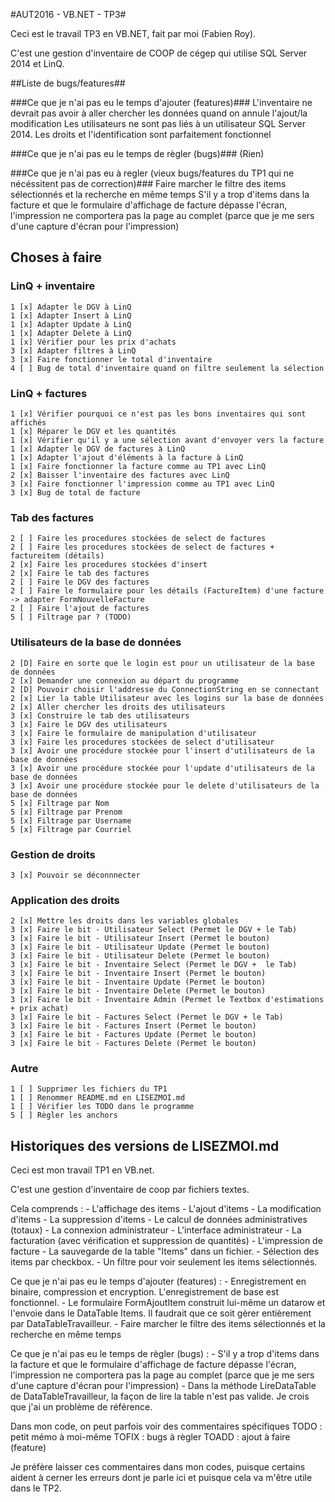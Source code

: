 ﻿#AUT2016 - VB.NET - TP3#

Ceci est le travail TP3 en VB.NET, fait par moi (Fabien Roy).

C'est une gestion d'inventaire de COOP de cégep qui utilise SQL Server 2014 et LinQ.

##Liste de bugs/features##

###Ce que je n'ai pas eu le temps d'ajouter (features)###
	L'inventaire ne devrait pas avoir à aller chercher les données quand on annule l'ajout/la modification
	Les utilisateurs ne sont pas liés à un utilisateur SQL Server 2014. Les droits et l'identification sont parfaitement fonctionnel

###Ce que je n'ai pas eu le temps de règler (bugs)###
	(Rien)

###Ce que je n'ai pas eu à regler (vieux bugs/features du TP1 qui ne nécéssitent pas de correction)###
	Faire marcher le filtre des items sélectionnés et la recherche en même temps
	S'il y a trop d'items dans la facture et que le formulaire d'affichage de facture dépasse l'écran, l'impression ne comportera pas la page au complet (parce que je me sers d'une capture d'écran pour l'impression)

## Choses à faire ##

### LinQ + inventaire ###

	1 [x] Adapter le DGV à LinQ
	1 [x] Adapter Insert à LinQ
	1 [x] Adapter Update à LinQ
	1 [x] Adapter Delete à LinQ
	1 [x] Vérifier pour les prix d'achats
	3 [x] Adapter filtres à LinQ
	3 [x] Faire fonctionner le total d'inventaire
	4 [ ] Bug de total d'inventaire quand on filtre seulement la sélection

### LinQ + factures ###

	1 [x] Vérifier pourquoi ce n'est pas les bons inventaires qui sont affichés
	1 [x] Réparer le DGV et les quantités
	1 [x] Vérifier qu'il y a une sélection avant d'envoyer vers la facture
	1 [x] Adapter le DGV de factures à LinQ
	1 [x] Adapter l'ajout d'éléments à la facture à LinQ
	1 [x] Faire fonctionner la facture comme au TP1 avec LinQ
	2 [x] Baisser l'inventaire des factures avec LinQ
	3 [x] Faire fonctionner l'impression comme au TP1 avec LinQ
	3 [x] Bug de total de facture

### Tab des factures ###
	
	2 [ ] Faire les procedures stockées de select de factures
	2 [ ] Faire les procedures stockées de select de factures + factureitem (détails)
	2 [x] Faire les procedures stockées d'insert
	2 [x] Faire le tab des factures
	2 [ ] Faire le DGV des factures
	2 [ ] Faire le formulaire pour les détails (FactureItem) d'une facture -> adapter FormNouvelleFacture
	2 [ ] Faire l'ajout de factures
	5 [ ] Filtrage par ? (TODO)

### Utilisateurs de la base de données ###

	2 [D] Faire en sorte que le login est pour un utilisateur de la base de données
	2 [x] Demander une connexion au départ du programme
	2 [D] Pouvoir choisir l'addresse du ConnectionString en se connectant
	2 [x] Lier la table Utilisateur avec les logins sur la base de données
	2 [x] Aller chercher les droits des utilisateurs
	3 [x] Construire le tab des utilisateurs
	3 [x] Faire le DGV des utilisateurs
	3 [x] Faire le formulaire de manipulation d'utilisateur
	3 [x] Faire les procedures stockées de select d'utilisateur
	3 [x] Avoir une procédure stockée pour l'insert d'utilisateurs de la base de données
	3 [x] Avoir une procédure stockée pour l'update d'utilisateurs de la base de données
	3 [x] Avoir une procédure stockée pour le delete d'utilisateurs de la base de données
	5 [x] Filtrage par Nom
	5 [x] Filtrage par Prenom
	5 [x] Filtrage par Username
	5 [x] Filtrage par Courriel

### Gestion de droits ###

	3 [x] Pouvoir se déconnnecter

### Application des droits ###

	2 [x] Mettre les droits dans les variables globales
	3 [x] Faire le bit - Utilisateur Select (Permet le DGV + le Tab)
	3 [x] Faire le bit - Utilisateur Insert (Permet le bouton)
	3 [x] Faire le bit - Utilisateur Update (Permet le bouton)
	3 [x] Faire le bit - Utilisateur Delete (Permet le bouton)
	3 [x] Faire le bit - Inventaire Select (Permet le DGV +  le Tab)
	3 [x] Faire le bit - Inventaire Insert (Permet le bouton)
	3 [x] Faire le bit - Inventaire Update (Permet le bouton)
	3 [x] Faire le bit - Inventaire Delete (Permet le bouton)
	3 [x] Faire le bit - Inventaire Admin (Permet le Textbox d'estimations + prix achat)
	3 [x] Faire le bit - Factures Select (Permet le DGV + le Tab)
	3 [x] Faire le bit - Factures Insert (Permet le bouton)
	3 [x] Faire le bit - Factures Update (Permet le bouton)
	3 [x] Faire le bit - Factures Delete (Permet le bouton)

### Autre ###
	
	1 [ ] Supprimer les fichiers du TP1
	1 [ ] Renommer README.md en LISEZMOI.md
	1 [ ] Vérifier les TODO dans le programme
	5 [ ] Règler les anchors

## Historiques des versions de LISEZMOI.md ##

Ceci est mon travail TP1 en VB.net.

C'est une gestion d'inventaire de coop par fichiers textes.

Cela comprends :
	- L'affichage des items
	- L'ajout d'items
	- La modification d'items
	- La suppression d'items
	- Le calcul de données administratives (totaux)
	- La connexion administrateur
	- L'interface administrateur
	- La facturation (avec vérification et suppression de quantités)
	- L'impression de facture
	- La sauvegarde de la table "Items" dans un fichier.
	- Sélection des items par checkbox.
	- Un filtre pour voir seulement les items sélectionnés.

Ce que je n'ai pas eu le temps d'ajouter (features) : 
	- Enregistrement en binaire, compression et encryption. L'enregistrement de base est fonctionnel.
	- Le formulaire FormAjoutItem construit lui-même un datarow et l'envoie dans le DataTable Items. Il faudrait que ce soit gèrer entièrement par DataTableTravailleur.
	- Faire marcher le filtre des items sélectionnés et la recherche en même temps

Ce que je n'ai pas eu le temps de règler (bugs) : 
	- S'il y a trop d'items dans la facture et que le formulaire d'affichage de facture dépasse l'écran, l'impression ne comportera pas la page au complet (parce que je me sers d'une capture d'écran pour l'impression)
	- Dans la méthode LireDataTable de DataTableTravailleur, la façon de lire la table n'est pas valide. Je crois que j'ai un problème de référence.

Dans mon code, on peut parfois voir des commentaires spécifiques
	TODO : petit mémo à moi-même
	TOFIX : bugs à règler
	TOADD : ajout à faire (feature)

Je préfère laisser ces commentaires dans mon codes, puisque certains aident à cerner les erreurs dont je parle ici et puisque cela va m'être utile dans le TP2.